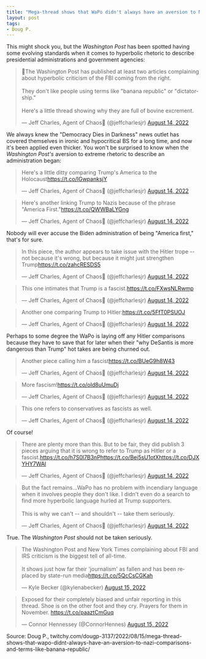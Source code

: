 ```yaml
---
title: "Mega-thread shows that WaPo didn't always have an aversion to Nazi comparisons and terms like 'banana republic'"
layout: post
tags:
- Doug P.
---
```


This might shock you, but the *Washington Post* has been spotted having some evolving standards when it comes to hyperbolic rhetoric to describe presidential administrations and government agencies:

<blockquote class="twitter-tweet"><p lang="en" dir="ltr">🧵The Washington Post has published at least two articles complaining about hyperbolic criticism of the FBI coming from the right.<br /><br />They don't like people using terms like &quot;banana republic&quot; or &quot;dictatorship.&quot;<br /><br />Here's a little thread showing why they are full of bovine excrement.</p>&mdash; Jeff Charles, Agent of Chaos🏴 (@jeffcharlesjr) <a href="https://twitter.com/jeffcharlesjr/status/1558883794224021504?ref_src=twsrc%5Etfw">August 14, 2022</a></blockquote>

We always knew the "Democracy Dies in Darkness" news outlet has covered themselves in ironic and hypocritical BS for a long time, and now it's been applied even thicker. You won't be surprised to know when the *Washington Post's* aversion to extreme rhetoric to describe an administration began:

<blockquote class="twitter-tweet"><p lang="en" dir="ltr">Here's a little ditty comparing Trump's America to the Holocaust<a href="https://t.co/IGwpanksjY">https://t.co/IGwpanksjY</a></p>&mdash; Jeff Charles, Agent of Chaos🏴 (@jeffcharlesjr) <a href="https://twitter.com/jeffcharlesjr/status/1558883795704709120?ref_src=twsrc%5Etfw">August 14, 2022</a></blockquote>

<blockquote class="twitter-tweet"><p lang="en" dir="ltr">Here's another linking Trump to Nazis because of the phrase &quot;America First.&quot;<a href="https://t.co/QWWBaLYGng">https://t.co/QWWBaLYGng</a></p>&mdash; Jeff Charles, Agent of Chaos🏴 (@jeffcharlesjr) <a href="https://twitter.com/jeffcharlesjr/status/1558883796757499904?ref_src=twsrc%5Etfw">August 14, 2022</a></blockquote>

Nobody will ever accuse the Biden administration of being "America first," that's for sure.

<blockquote class="twitter-tweet"><p lang="en" dir="ltr">In this piece, the author appears to take issue with the Hitler trope -- not because it's wrong, but because it might just strengthen Trump<a href="https://t.co/zahcRESDS5">https://t.co/zahcRESDS5</a></p>&mdash; Jeff Charles, Agent of Chaos🏴 (@jeffcharlesjr) <a href="https://twitter.com/jeffcharlesjr/status/1558883798196035586?ref_src=twsrc%5Etfw">August 14, 2022</a></blockquote>

<blockquote class="twitter-tweet"><p lang="en" dir="ltr">This one intimates that Trump is a fascist.<a href="https://t.co/FXwsNLRwmp">https://t.co/FXwsNLRwmp</a></p>&mdash; Jeff Charles, Agent of Chaos🏴 (@jeffcharlesjr) <a href="https://twitter.com/jeffcharlesjr/status/1558883799387234304?ref_src=twsrc%5Etfw">August 14, 2022</a></blockquote>

<blockquote class="twitter-tweet"><p lang="en" dir="ltr">Another one comparing Trump to Hitler:<a href="https://t.co/5FfT0PSUOJ">https://t.co/5FfT0PSUOJ</a></p>&mdash; Jeff Charles, Agent of Chaos🏴 (@jeffcharlesjr) <a href="https://twitter.com/jeffcharlesjr/status/1558883800804900867?ref_src=twsrc%5Etfw">August 14, 2022</a></blockquote>

Perhaps to some degree the WaPo is laying off any Hitler comparisons because they have to save that for later when their "why DeSantis is more dangerous than Trump" hot takes are being churned out.

<blockquote class="twitter-tweet"><p lang="en" dir="ltr">Another piece calling him a fascist<a href="https://t.co/BUeG9h8W43">https://t.co/BUeG9h8W43</a></p>&mdash; Jeff Charles, Agent of Chaos🏴 (@jeffcharlesjr) <a href="https://twitter.com/jeffcharlesjr/status/1558883802251927552?ref_src=twsrc%5Etfw">August 14, 2022</a></blockquote>

<blockquote class="twitter-tweet"><p lang="en" dir="ltr">More fascism!<a href="https://t.co/oId8uUmuDj">https://t.co/oId8uUmuDj</a></p>&mdash; Jeff Charles, Agent of Chaos🏴 (@jeffcharlesjr) <a href="https://twitter.com/jeffcharlesjr/status/1558883803384479745?ref_src=twsrc%5Etfw">August 14, 2022</a></blockquote>

<blockquote class="twitter-tweet"><p lang="en" dir="ltr">This one refers to conservatives as fascists as well.</p>&mdash; Jeff Charles, Agent of Chaos🏴 (@jeffcharlesjr) <a href="https://twitter.com/jeffcharlesjr/status/1558883804734971904?ref_src=twsrc%5Etfw">August 14, 2022</a></blockquote>

Of course!

<blockquote class="twitter-tweet"><p lang="en" dir="ltr">There are plenty more than this. But to be fair, they did publish 3 pieces arguing that it is wrong to refer to Trump as Hitler or a fascist.<a href="https://t.co/h7S0l7B3nP">https://t.co/h7S0l7B3nP</a><a href="https://t.co/Bei5sU1otX">https://t.co/Bei5sU1otX</a><a href="https://t.co/DJXYHY7WAl">https://t.co/DJXYHY7WAl</a></p>&mdash; Jeff Charles, Agent of Chaos🏴 (@jeffcharlesjr) <a href="https://twitter.com/jeffcharlesjr/status/1558883806190469120?ref_src=twsrc%5Etfw">August 14, 2022</a></blockquote>

<blockquote class="twitter-tweet"><p lang="en" dir="ltr">But the fact remains...WaPo has no problem with incendiary language when it involves people they don't like. I didn't even do a search to find more hyperbolic language hurled at Trump supporters.<br /><br />This is why we can't -- and shouldn't -- take them seriously.</p>&mdash; Jeff Charles, Agent of Chaos🏴 (@jeffcharlesjr) <a href="https://twitter.com/jeffcharlesjr/status/1558883807591383041?ref_src=twsrc%5Etfw">August 14, 2022</a></blockquote>

True. The *Washington Post* should not be taken seriously.

<blockquote class="twitter-tweet"><p lang="en" dir="ltr">The Washington Post and New York Times complaining about FBI and IRS criticism is the biggest tell of all-time.<br /><br />It shows just how far their 'journalism' as fallen and has been replaced by state-run media<a href="https://t.co/5QcCsCGKah">https://t.co/5QcCsCGKah</a></p>&mdash; Kyle Becker (@kylenabecker) <a href="https://twitter.com/kylenabecker/status/1559195677820862464?ref_src=twsrc%5Etfw">August 15, 2022</a></blockquote>

<blockquote class="twitter-tweet"><p lang="en" dir="ltr">Exposed for their completely biased and unfair reporting in this thread. Shoe is on the other foot and they cry. Prayers for them in November. <a href="https://t.co/paaztCmGuq">https://t.co/paaztCmGuq</a></p>&mdash; Connor Hennessey (@ConnorHennes) <a href="https://twitter.com/ConnorHennes/status/1559199792672215040?ref_src=twsrc%5Etfw">August 15, 2022</a></blockquote> <script async src="https://platform.twitter.com/widgets.js" charset="utf-8"></script>

Source: Doug P., twitchy.com/dougp-3137/2022/08/15/mega-thread-shows-that-wapo-didnt-always-have-an-aversion-to-nazi-comparisons-and-terms-like-banana-republic/
